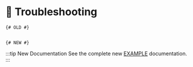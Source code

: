 # 🔧 Troubleshooting

<update-message/>

```twig
{# OLD #}


{# NEW #}

```

:::tip New Documentation
See the complete new [EXAMPLE](/test/) documentation.
:::

